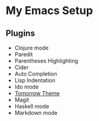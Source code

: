 # My Emacs Setup

## Plugins

* Clojure mode
* Paredit
* Parentheses Highlighting
* Cider
* Auto Completion
* Lisp Indentation
* Ido mode
* [Tomorrow Theme](https://github.com/chriskempson/tomorrow-theme)
* Magit
* Haskell mode
* Markdown mode
